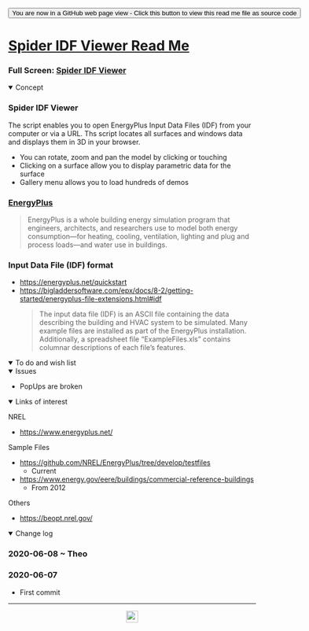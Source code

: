 <span style=display:none; >[You are now in a GitHub source code view - click this link to view Read Me file as a web page]( https://ladybug.tools/spider-2020/sandbox/spider-idf-viewer/readme.html "View file as a web page." ) </span>

<div><input type=button class = 'btn btn-secondary btn-sm' onclick=window.location.href="https://github.com/ladybug-tools/spider-2020/tree/master/sandbox/spider-idf-viewer/";
value='You are now in a GitHub web page view - Click this button to view this read me file as source code' ></div>


# [Spider IDF Viewer Read Me]( ./readme.html )

<!--@@@
<iframe src=./index.html width=100% height=500px >Iframes are not viewable in GitHub source code view</iframe>
_Spider IDF Viewer _
@@@-->

### Full Screen: [Spider IDF Viewer]( https://www.ladybug.tools/spider-2020/sandbox/spider-idf-viewer/ )


<details open >
<summary>Concept</summary>

### Spider IDF Viewer

The script enables you to open EnergyPlus Input Data Files (IDF) from your computer or via a URL. Ths script locates all surfaces and windows data and displays them in 3D in your browser.

* You can rotate, zoom and pan the model by clicking or touching
* Clicking on a surface allow you to display parametric data for the surface
* Gallery menu allows you to load hundreds of demos


### [EnergyPlus]( https://energyplus.net/ )

> EnergyPlus is a whole building energy simulation program that engineers, architects, and researchers use to model both energy consumption—for heating, cooling, ventilation, lighting and plug and process loads—and water use in buildings. 

### Input Data File (IDF) format

* https://energyplus.net/quickstart
* https://bigladdersoftware.com/epx/docs/8-2/getting-started/energyplus-file-extensions.html#idf
    > The input data file (IDF) is an ASCII file containing the data describing the building and HVAC system to be simulated. Many example files are installed as part of the EnergyPlus installation. Additionally, a spreadsheet file “ExampleFiles.xls” contains columnar descriptions of each file’s features.

</details>

<details open >
<summary>To do and wish list </summary>


</details>

<details open >
<summary>Issues </summary>

* PopUps are broken 

</details>

<details open >
<summary>Links of interest</summary>

NREL

* https://www.energyplus.net/

Sample Files

* https://github.com/NREL/EnergyPlus/tree/develop/testfiles
    * Current
* https://www.energy.gov/eere/buildings/commercial-reference-buildings
    * From 2012

Others

* https://beopt.nrel.gov/

</details>

<details open >
<summary>Change log </summary>

### 2020-06-08 ~ Theo


### 2020-06-07

* First commit

</details>

***

<center title="hello! Click me to go up to the top" ><a href=javascript:window.scrollTo(0,0); > <img width=24 src="https://ladybug.tools/artwork/icons_bugs/ico/spider.ico" > </a></center>

